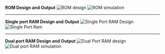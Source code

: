 **ROM Design and Output**
![ROM design](https://github.com/user-attachments/assets/a3e0535f-98c3-4a05-beda-b1b9786d1008)
![ROM simulation](https://github.com/user-attachments/assets/f109dc53-6bc3-41b4-a30d-2470217cab5b)

***

**Single port RAM Design and Output**
![Single Port RAM Design](https://github.com/user-attachments/assets/58e07cd3-f539-44df-be22-e13560d3f9c0)
![Single Port Ram](https://github.com/user-attachments/assets/e44df312-f8b3-4c97-a15e-9678538e3ef8)

***

**Dual port RAM Design and Output**
![Dual Port RAM design](https://github.com/user-attachments/assets/0d00b1d3-2acb-4cde-9613-6f9d8b548e66)
![Dual port RAM simulation ](https://github.com/user-attachments/assets/4e26fd18-a3f1-4c6e-b30e-b1fef7eaf263)
